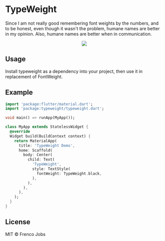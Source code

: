 # TypeWeight

Since I am not really good remembering font weights by the numbers, and to be honest, even though it wasn't the problem, humane names are better in my opinion.
Also, humane names are better when in communication.

<p align="center">
<img src="https://i.imgur.com/xLtSedn.png"/>
</p>

## Usage

Install typeweight as a dependency into your project, then use it in replacement of FontWeight.

## Example

```dart
import 'package:flutter/material.dart';
import 'package:typeweight/typeweight.dart';

void main() => runApp(MyApp());

class MyApp extends StatelessWidget {
  @override
  Widget build(BuildContext context) {
    return MaterialApp(
      title: 'TypeWeight Demo',
      home: Scaffold(
        body: Center(
          child: Text(
            'TypeWeight',
            style: TextStyle(
              fontWeight: TypeWeight.black,
            ),
          ),
        ),
      ),
    );
  }
}
```

## License

MIT &copy; Frenco Jobs
